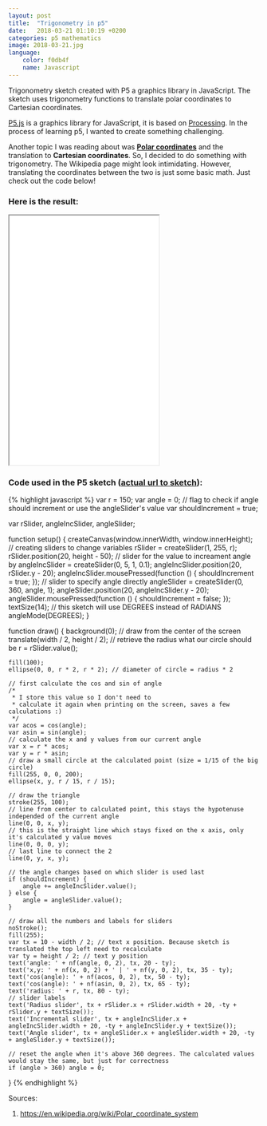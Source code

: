 ```yaml
---
layout: post
title:  "Trigonometry in p5"
date:   2018-03-21 01:10:19 +0200
categories: p5 mathematics
image: 2018-03-21.jpg
language:
    color: f0db4f
    name: Javascript
---
```

Trigonometry sketch created with P5 a graphics library in JavaScript. The sketch uses trigonometry functions to translate polar coordinates to Cartesian coordinates.
<!--more-->

[P5.js](https://p5js.org/) is a graphics library for JavaScript, it is based on [Processing](https://processing.org). In the process of learning p5, I wanted to create something challenging.

Another topic I was reading about was **[Polar coordinates](https://en.wikipedia.org/wiki/Polar_coordinate_system)** and the translation to **Cartesian coordinates**. So, I decided to do something with trigonometry. The Wikipedia page might look intimidating. However, translating the coordinates between the two is just some basic math. Just check out the code below!

### Here is the result:

<iframe src="/sketches/Trigonometry" height="500">Your browser does not support iframes</iframe>

### Code used in the P5 sketch ([actual url to sketch](/sketches/Trigonometry)):

{% highlight javascript %}
var r = 150;
var angle = 0;
// flag to check if angle should increment or use the angleSlider's value
var shouldIncrement = true;

var rSlider, angleIncSlider, angleSlider;

function setup() {
    createCanvas(window.innerWidth, window.innerHeight);
    // creating sliders to change variables
    rSlider = createSlider(1, 255, r);
    rSlider.position(20, height - 50);
    // slider for the value to increament angle by
    angleIncSlider = createSlider(0, 5, 1, 0.1);
    angleIncSlider.position(20, rSlider.y - 20);
    angleIncSlider.mousePressed(function () {
        shouldIncrement = true;
    });
    // slider to specify angle directly
    angleSlider = createSlider(0, 360, angle, 1);
    angleSlider.position(20, angleIncSlider.y - 20);
    angleSlider.mousePressed(function () {
        shouldIncrement = false;
    });
    textSize(14);
    // this sketch will use DEGREES instead of RADIANS
    angleMode(DEGREES);
}

function draw() {
    background(0);
    // draw from the center of the screen
    translate(width / 2, height / 2);
    // retrieve the radius what our circle should be
    r = rSlider.value();

    fill(100);
    ellipse(0, 0, r * 2, r * 2); // diameter of circle = radius * 2

    // first calculate the cos and sin of angle
    /*
     * I store this value so I don't need to
     * calculate it again when printing on the screen, saves a few calculations :)
     */
    var acos = cos(angle);
    var asin = sin(angle);
    // calculate the x and y values from our current angle
    var x = r * acos;
    var y = r * asin;
    // draw a small circle at the calculated point (size = 1/15 of the big circle)
    fill(255, 0, 0, 200);
    ellipse(x, y, r / 15, r / 15);

    // draw the triangle
    stroke(255, 100);
    // line from center to calculated point, this stays the hypotenuse independed of the current angle
    line(0, 0, x, y);
    // this is the straight line which stays fixed on the x axis, only it's calculated y value moves
    line(0, 0, 0, y);
    // last line to connect the 2
    line(0, y, x, y);

    // the angle changes based on which slider is used last
    if (shouldIncrement) {
        angle += angleIncSlider.value();
    } else {
        angle = angleSlider.value();
    }

    // draw all the numbers and labels for sliders
    noStroke();
    fill(255);
    var tx = 10 - width / 2; // text x position. Because sketch is translated the top left need to recalculate
    var ty = height / 2; // text y position
    text('angle: ' + nf(angle, 0, 2), tx, 20 - ty);
    text('x,y: ' + nf(x, 0, 2) + ' | ' + nf(y, 0, 2), tx, 35 - ty);
    text('cos(angle): ' + nf(acos, 0, 2), tx, 50 - ty);
    text('cos(angle): ' + nf(asin, 0, 2), tx, 65 - ty);
    text('radius: ' + r, tx, 80 - ty);
    // slider labels
    text('Radius slider', tx + rSlider.x + rSlider.width + 20, -ty + rSlider.y + textSize());
    text('Incremental slider', tx + angleIncSlider.x + angleIncSlider.width + 20, -ty + angleIncSlider.y + textSize());
    text('Angle slider', tx + angleSlider.x + angleSlider.width + 20, -ty + angleSlider.y + textSize());

    // reset the angle when it's above 360 degrees. The calculated values would stay the same, but just for correctness
    if (angle > 360) angle = 0;
}
{% endhighlight %}

Sources:

1. https://en.wikipedia.org/wiki/Polar_coordinate_system